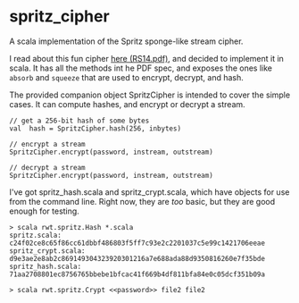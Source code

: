 # spritz_cipher
A scala implementation of the Spritz sponge-like stream cipher.

I read about this fun cipher [here (RS14.pdf)][1], and
decided to implement it in scala.  It has all the 
methods int he PDF spec, and exposes the ones like
`absorb` and `squeeze` that are used to encrypt, decrypt,
and hash.

The provided companion object SpritzCipher is intended to
cover the simple cases. It can compute hashes, and encrypt
or decrypt a stream.

```
// get a 256-bit hash of some bytes
val  hash = SpritzCipher.hash(256, inbytes)

// encrypt a stream 
SpritzCipher.encrypt(password, instream, outstream)

// decrypt a stream
SpritzCipher.encrypt(password, instream, outstream)
```

I've got spritz_hash.scala and spritz_crypt.scala, which
have objects for use from the command line. Right now,
they are _too_ basic, but they are good enough for testing.

```
> scala rwt.spritz.Hash *.scala
spritz.scala: c24f02ce8c65f86cc61dbbf486803f5ff7c93e2c2201037c5e99c1421706eeae
spritz_crypt.scala: d9e3ae2e8ab2c869149304323920301216a7e688ada88d9350816260e7f35bde
spritz_hash.scala: 71aa2708801ec8756765bbebe1bfcac41f669b4df811bfa84e0c05dcf351b09a

> scala rwt.spritz.Crypt <<password>> file2 file2
```

[1]: http://people.csail.mit.edu/rivest/pubs/RS14.pdf
